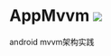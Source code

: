 # AppMvvm  [![](https://jitpack.io/v/ltqi/AppMvvm.svg)](https://jitpack.io/#ltqi/AppMvvm)
android mvvm架构实践
